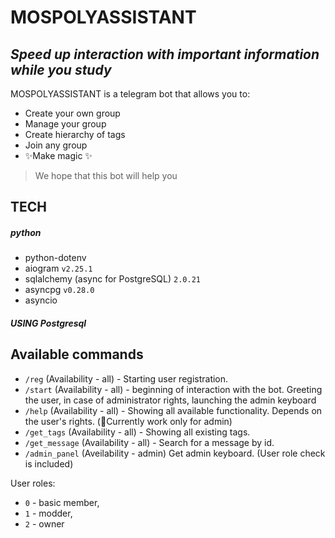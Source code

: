 # MOSPOLYASSISTANT
## _Speed up interaction with important information while you study_

MOSPOLYASSISTANT is a telegram bot that allows you to:

- Create your own group
- Manage your group
- Create hierarchy of tags
- Join any group
- ✨Make  magic ✨

> We hope that this bot
> will help you

## TECH
##### python
- python-dotenv
- aiogram ```v2.25.1```
- sqlalchemy (async for PostgreSQL) ``` 2.0.21 ```
- asyncpg ```v0.28.0```
- asyncio
 
##### USING Postgresql

## Available commands 
- ```/reg``` (Availability - all) - Starting user registration.
- ```/start``` (Availability - all) - beginning of interaction with the bot. Greeting the user, in case of administrator rights, launching the admin keyboard
- ```/help``` (Availability - all) - Showing all available functionality. Depends on the user's rights. (🔴Currently work only for admin)
- ```/get_tags``` (Availability - all) - Showing all existing tags.
- ```/get_message``` (Availability - all) - Search for a message by id.
- ```/admin_panel``` (Aveilability - admin) Get admin keyboard. (User role check is included)


User roles:
- ```0``` - basic member,
- ```1``` - modder,
- ```2``` - owner
